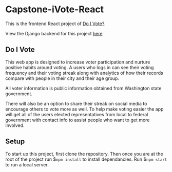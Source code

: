 # Capstone-iVote-React

This is the frontend React project of [Do I Vote?](http://capstone-react.s3-website-us-west-2.amazonaws.com). 

View the Django backend for this project [here](https://github.com/sjscotton/AWS-Capstone-Django)

## Do I Vote
This web app is designed to increase voter participation and nurture positive habits around voting. A users who logs in can see their voting frequency and their voting streak along with analytics of how their records compare with people in their city and their age group.

All voter information is public information obtained from Washington state government. 

There will also be an option to share their streak on social media to encourage others to vote more as well. To help make voting easier the app will get all of the users elected representatives from local to federal government with contact info to assist people who want to get more involved. 

## Setup 
To start up this project, first clone the repository. Then once you are at the root of the project run 
$`npm install` to install dependancies. Run $`npm start` to run a local server.

